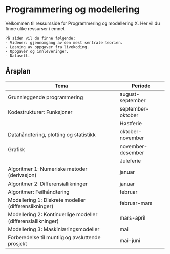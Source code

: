 # Programmering og modellering

Velkommen til ressursside for Programmering og modellering X. Her vil du finne ulike ressurser i emnet.

```{admonition} Innhold
På siden vil du finne følgende:
- Videoer: gjennomgang av den mest sentrale teorien.
- Løsning av oppgaver fra livekoding.
- Oppgaver og innleveringer.
- Datasett.
```
## Årsplan
| Tema | Periode |
| ------------- | ------------- |
| Grunnleggende programmering | august-september |
| Kodestrukturer: Funksjoner | september-oktober |
|  | Høstferie |
| Datahåndtering, plotting og statistikk | oktober-november |
| Grafikk | november-desember |
|  | Juleferie |
| Algoritmer 1: Numeriske metoder (derivasjon) | januar |
| Algoritmer 2: Differensiallikninger | januar |
| Algoritmer: Feilhåndtering| februar |
| Modellering 1: Diskrete modeller (differenslikninger) | februar-mars |
| Modellering 2: Kontinuerlige modeller (differensiallikninger) | mars-april |
| Modellering 3: Maskinlæringsmodeller  | mai |
| Forberedelse til muntlig og avsluttende prosjekt | mai-juni |
